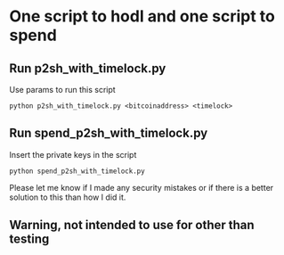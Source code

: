 # One script to hodl and one script to spend


## Run p2sh_with_timelock.py
Use params to run this script
```
python p2sh_with_timelock.py <bitcoinaddress> <timelock>
```
## Run spend_p2sh_with_timelock.py
Insert the private keys in the script

```
python spend_p2sh_with_timelock.py
```


Please let me know if I made any security mistakes or if there is 
a better solution to this than how I did it. 

## Warning, not intended to use for other than testing